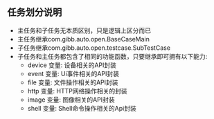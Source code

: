 ## 任务划分说明
 - 主任务和子任务无本质区别，只是逻辑上区分而已
 - 主任务继承com.gibb.auto.open.BaseCaseMain
 - 子任务继承com.gibb.auto.open.testcase.SubTestCase
 - 子任务和主任务都包含了相同的功能函数，只要继承即可拥有以下能力:
    - device 变量: 设备相关的API封装
    - event 变量: Ui事件相关的API封装   
    - file 变量: 文件操作相关的API封装
    - http 变量: HTTP网络操作相关的封装
    - image 变量: 图像相关的API封装
    - shell 变量: Shell命令操作相关的Api封装
